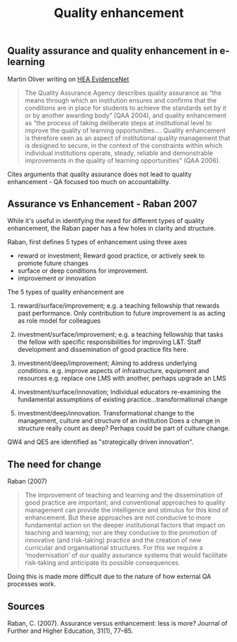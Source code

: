 ﻿---
title: Quality enhancement
---
## Quality assurance and quality enhancement in e-learning

Martin Oliver writing on [HEA EvidenceNet](http://evidencenet.pbworks.com/w/page/19383515/%3Cspan%20class=)

> The Quality Assurance Agency describes quality assurance as  “the means through which an institution ensures and confirms that the conditions are in place for students to achieve the standards set by it or by another awarding body” (QAA 2004), and quality enhancement as “the process of taking deliberate steps at institutional level to improve the quality of learning opportunities.... Quality enhancement is therefore seen as an aspect of institutional quality management that is designed to secure, in the context of the constraints within which individual institutions operate, steady, reliable and demonstrable improvements in the quality of learning opportunities”  (QAA 2006).

Cites arguments that quality assurance does not lead to quality enhancement - QA focused too much on accountability.

## Assurance vs Enhancement - Raban 2007

While it's useful in identifying the need for different types of quality enhancement, the Raban paper has a few holes in clarity and structure.

Raban, first defines 5 types of enhancement using three axes

- reward or investment;
  Reward good practice, or actively seek to promote future changes
- surface or deep conditions for improvement.
- improvement or innovation

The 5 types of quality enhancement are

1. reward/surface/improvement;
   e.g. a teaching fellowship that rewards past performance. Only contribution to future improvement is as acting as role model for colleagues

2. investment/surface/improvement;
   e.g. a teaching fellowship that tasks the fellow with specific responsibilities for improving L&T. Staff development and dissemination of good practice fits here.

3. investment/deep/improvement;
   Aiming to address underlying conditions. e.g. improve aspects of infrastructure, equipment and resources e.g. replace one LMS with another, perhaps upgrade an LMS

4. investment/surface/innovation;
   Individual educators re-examining the fundamental assumptions of existing practice...transformational change

5. investment/deep/innovation.
   Transformational change to the management, culture and structure of an institution Does a change in structure really count as deep? Perhaps could be part of culture change.

QW4 and QE5 are identified as "strategically driven innovation".  

## The need for change

Raban (2007)
> The improvement of teaching and learning and the dissemination of good practice are important; and conventional approaches to quality management can provide the intelligence and stimulus for this kind of enhancement. But these approaches are not conducive to more fundamental action on the deeper institutional factors that impact on teaching and learning; nor are they conducive to the promotion of innovative (and risk-taking) practice and the creation of new curricular and organisational structures. For this we require a ‘modernisation’ of our quality assurance systems that would facilitate risk-taking and anticipate its possible consequences.

Doing this is made more difficult due to the nature of how external QA processes work.

## Sources

Raban, C. (2007). Assurance versus enhancement: less is more? Journal of Further and Higher Education, 31(1), 77–85.



